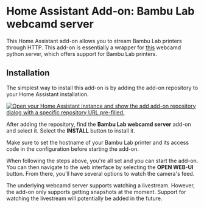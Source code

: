 # Home Assistant Add-on: Bambu Lab webcamd server

This Home Assistant add-on allows you to stream Bambu Lab printers through HTTP. This add-on is essentially a wrapper for [this](https://github.com/synman/webcamd/tree/bambu) webcamd python server, which offers support for Bambu Lab printers.

## Installation

The simplest way to install this add-on is by adding the add-on repository to your Home Assistant installation.

[![Open your Home Assistant instance and show the add add-on repository dialog with a specific repository URL pre-filled.](https://my.home-assistant.io/badges/supervisor_add_addon_repository.svg)](https://my.home-assistant.io/redirect/supervisor_add_addon_repository/?repository_url=https%3A%2F%2Fgithub.com%2Froelvdwater%2Fhass-addons)

After adding the repository, find the **Bambu Lab webcamd server** add-on and select it. Select the **INSTALL** button to install it.

Make sure to set the hostname of your Bambu Lab printer and its access code in the configuration before starting the add-on.

When following the steps above, you're all set and you can start the add-on. You can then navigate to the web interface by selecting the **OPEN WEB-UI** button. From there, you'll have several options to watch the camera's feed.

The underlying webcamd server supports watching a livestream. However, the add-on only supports getting snapshots at the moment. Support for watching the livestream will potentially be added in the future.
